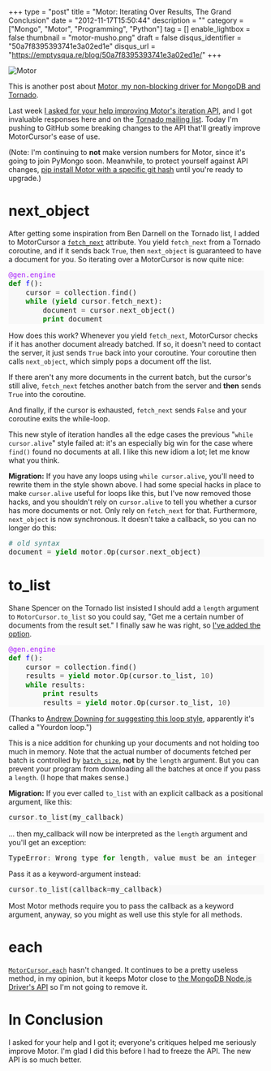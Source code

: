 +++
type = "post"
title = "Motor: Iterating Over Results, The Grand Conclusion"
date = "2012-11-17T15:50:44"
description = ""
category = ["Mongo", "Motor", "Programming", "Python"]
tag = []
enable_lightbox = false
thumbnail = "motor-musho.png"
draft = false
disqus_identifier = "50a7f8395393741e3a02ed1e"
disqus_url = "https://emptysqua.re/blog/50a7f8395393741e3a02ed1e/"
+++

<p><img src="motor-musho.png" alt="Motor" title="Motor" border="0"   /></p>
<p>This is another post about <a href="/motor/">Motor, my non-blocking driver for MongoDB and Tornado</a>.</p>
<p>Last week <a href="/motor-iterating-over-results/">I asked for your help improving Motor's iteration API</a>, and I got invaluable responses here and on the <a href="https://groups.google.com/d/topic/python-tornado/zlg9XU4_E78/discussion">Tornado mailing list</a>. Today I'm pushing to GitHub some breaking changes to the API that'll greatly improve MotorCursor's ease of use.</p>
<p>(Note: I'm continuing to <strong>not</strong> make version numbers for Motor, since it's going to join PyMongo soon. Meanwhile, to protect yourself against API changes, <a href="/motor-installation-instructions/">pip install Motor with a specific git hash</a> until you're ready to upgrade.)</p>
<h1 id="next_object">next_object</h1>
<p>After getting some inspiration from Ben Darnell on the Tornado list, I added to MotorCursor a <a href="http://motor.readthedocs.org/en/stable/api/motor_cursor.html#motor.MotorCursor.fetch_next"><code>fetch_next</code></a> attribute. You yield <code>fetch_next</code> from a Tornado coroutine, and if it sends back <code>True</code>, then <code>next_object</code> is guaranteed to have a document for you. So iterating over a MotorCursor is now quite nice:</p>
<div class="codehilite" style="background: #f8f8f8"><pre style="line-height: 125%"><span style="color: #AA22FF">@gen.engine</span>
<span style="color: #008000; font-weight: bold">def</span> <span style="color: #0000FF">f</span>():
    cursor <span style="color: #666666">=</span> collection<span style="color: #666666">.</span>find()
    <span style="color: #008000; font-weight: bold">while</span> (<span style="color: #008000; font-weight: bold">yield</span> cursor<span style="color: #666666">.</span>fetch_next):
        document <span style="color: #666666">=</span> cursor<span style="color: #666666">.</span>next_object()
        <span style="color: #008000; font-weight: bold">print</span> document
</pre></div>


<p>How does this work? Whenever you yield <code>fetch_next</code>, MotorCursor checks if it has another document already batched. If so, it doesn't need to contact the server, it just sends <code>True</code> back into your coroutine. Your coroutine then calls <code>next_object</code>, which simply pops a document off the list.</p>
<p>If there aren't any more documents in the current batch, but the cursor's still alive, <code>fetch_next</code> fetches another batch from the server and <strong>then</strong> sends <code>True</code> into the coroutine.</p>
<p>And finally, if the cursor is exhausted, <code>fetch_next</code> sends <code>False</code> and your coroutine exits the while-loop.</p>
<p>This new style of iteration handles all the edge cases the previous "<code>while cursor.alive</code>" style failed at: it's an especially big win for the case where <code>find()</code> found no documents at all. I like this new idiom a lot; let me know what you think.</p>
<p><strong>Migration:</strong> If you have any loops using <code>while cursor.alive</code>, you'll need to rewrite them in the style shown above. I had some special hacks in place to make <code>cursor.alive</code> useful for loops like this, but I've now removed those hacks, and you shouldn't rely on <code>cursor.alive</code> to tell you whether a cursor has more documents or not. Only rely on <code>fetch_next</code> for that. Furthermore, <code>next_object</code> is now synchronous. It doesn't take a callback, so you can no longer do this:</p>
<div class="codehilite" style="background: #f8f8f8"><pre style="line-height: 125%"><span style="color: #408080; font-style: italic"># old syntax</span>
document <span style="color: #666666">=</span> <span style="color: #008000; font-weight: bold">yield</span> motor<span style="color: #666666">.</span>Op(cursor<span style="color: #666666">.</span>next_object)
</pre></div>


<h1 id="to_list">to_list</h1>
<p>Shane Spencer on the Tornado list insisted I should add a <code>length</code> argument to <code>MotorCursor.to_list</code> so you could say, "Get me a certain number of documents from the result set." I finally saw he was right, so <a href="http://motor.readthedocs.org/en/stable/api/motor_cursor.html#motor.MotorCursor.to_list">I've added the option</a>.</p>
<div class="codehilite" style="background: #f8f8f8"><pre style="line-height: 125%"><span style="color: #AA22FF">@gen.engine</span>
<span style="color: #008000; font-weight: bold">def</span> <span style="color: #0000FF">f</span>():
    cursor <span style="color: #666666">=</span> collection<span style="color: #666666">.</span>find()
    results <span style="color: #666666">=</span> <span style="color: #008000; font-weight: bold">yield</span> motor<span style="color: #666666">.</span>Op(cursor<span style="color: #666666">.</span>to_list, <span style="color: #666666">10</span>)
    <span style="color: #008000; font-weight: bold">while</span> results:
        <span style="color: #008000; font-weight: bold">print</span> results
        results <span style="color: #666666">=</span> <span style="color: #008000; font-weight: bold">yield</span> motor<span style="color: #666666">.</span>Op(cursor<span style="color: #666666">.</span>to_list, <span style="color: #666666">10</span>)
</pre></div>


<p>(Thanks to <a href="/motor-iterating-over-results/#comment-710590108">Andrew Downing for suggesting this loop style</a>, apparently it's called a "Yourdon loop.")</p>
<p>This is a nice addition for chunking up your documents and not holding too much in memory. Note that the actual number of documents fetched per batch is controlled by <a href="http://motor.readthedocs.org/en/stable/api/motor_cursor.html#motor.MotorCursor.batch_size"><code>batch_size</code></a>, <strong>not</strong> by the <code>length</code> argument. But you can prevent your program from downloading all the batches at once if you pass a <code>length</code>. (I hope that makes sense.)</p>
<p><strong>Migration:</strong> If you ever called <code>to_list</code> with an explicit callback as a positional argument, like this:</p>
<div class="codehilite" style="background: #f8f8f8"><pre style="line-height: 125%">cursor<span style="color: #666666">.</span>to_list(my_callback)
</pre></div>


<p>... then my_callback will now be interpreted as the <code>length</code> argument and you'll get an exception:</p>
<div class="codehilite" style="background: #f8f8f8"><pre style="line-height: 125%">TypeError<span style="color: #666666">:</span> Wrong type <span style="color: #008000; font-weight: bold">for</span> length<span style="color: #666666">,</span> value must be an integer
</pre></div>


<p>Pass it as a keyword-argument instead:</p>
<div class="codehilite" style="background: #f8f8f8"><pre style="line-height: 125%">cursor<span style="color: #666666">.</span>to_list(callback<span style="color: #666666">=</span>my_callback)
</pre></div>


<p>Most Motor methods require you to pass the callback as a keyword argument, anyway, so you might as well use this style for all methods.</p>
<h1 id="each">each</h1>
<p><a href="http://motor.readthedocs.org/en/stable/api/motor_cursor.html#motor.MotorCursor.each"><code>MotorCursor.each</code></a> hasn't changed. It continues to be a pretty useless method, in my opinion, but it keeps Motor close to <a href="http://mongodb.github.com/node-mongodb-native/markdown-docs/queries.html#cursors">the MongoDB Node.js Driver's API</a> so I'm not going to remove it.</p>
<h1 id="in-conclusion">In Conclusion</h1>
<p>I asked for your help and I got it; everyone's critiques helped me seriously improve Motor. I'm glad I did this before I had to freeze the API. The new API is so much better.</p>
